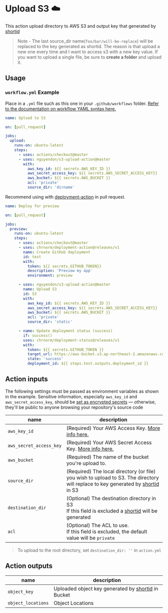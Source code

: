 # Upload S3 ☁️

This action upload directory to AWS S3 and output key that generated by [shortid](https://github.com/dylang/shortid)

> Note - The last source_dir name(`foo/bar/will-be-replace`)  will be replaced to the key generated as shortid.
          The reason is that upload a new one every time and I want to access s3 with a new key value. If you want to upload a single file, be sure to **create a folder** and upload it.

## Usage

### `workflow.yml` Example

Place in a `.yml` file such as this one in your `.github/workflows` folder. [Refer to the documentation on workflow YAML syntax here.](https://help.github.com/en/articles/workflow-syntax-for-github-actions)

```yaml
name: Upload to S3

on: [pull_request]

jobs:
  upload:
    runs-on: ubuntu-latest
    steps:
      - uses: actions/checkout@master
      - uses: nguyendon/s3-upload-action@master
        with:
          aws_key_id: ${{ secrets.AWS_KEY_ID }}
          aws_secret_access_key: ${{ secrets.AWS_SECRET_ACCESS_KEY}}
          aws_bucket: ${{ secrets.AWS_BUCKET }}
          acl: 'private'
          source_dir: 'dirname'
```

Recommend using with [deployment-action](https://github.com/marketplace/actions/deployment-action) in pull request.

```yaml
name: Deploy for preview

on: [pull_request]

jobs:
  preview:
    runs-on: ubuntu-latest
    steps:
      - uses: actions/checkout@master
      - uses: chrnorm/deployment-action@releases/v1
        name: Create GitHub deployment
        id: test
        with:
          token: ${{ secrets.GITHUB_TOKEN}}
          description: 'Preview my app'
          environment: preview

      - uses: nguyendon/s3-upload-action@master
        name: Upload S3
        id: S3
        with:
          aws_key_id: ${{ secrets.AWS_KEY_ID }}
          aws_secret_access_key: ${{ secrets.AWS_SECRET_ACCESS_KEY}}
          aws_bucket: ${{ secrets.AWS_BUCKET }}
          acl: 'private'
          source_dir: 'static'

      - name: Update deployment status (success)
        if: success()
        uses: chrnorm/deployment-status@releases/v1
        with:
          token: ${{ secrets.GITHUB_TOKEN }}
          target_url: https://aws-bucket.s3.ap-northeast-2.amazonaws.com/${{steps.S3.outputs.object_key}}/index.html
          state: 'success'
          deployment_id: ${{ steps.test.outputs.deployment_id }}
```

## Action inputs

The following settings must be passed as environment variables as shown in the example. Sensitive information, especially `aws_key_id` and `aws_secret_access_key`, should be [set as encrypted secrets](https://help.github.com/en/articles/virtual-environments-for-github-actions#creating-and-using-secrets-encrypted-variables) — otherwise, they'll be public to anyone browsing your repository's source code

| name                    | description                                                  |
| ----------------------- | ------------------------------------------------------------ |
| `aws_key_id`            | (Required) Your AWS Access Key. [More info here.](https://docs.aws.amazon.com/general/latest/gr/managing-aws-access-keys.html) |
| `aws_secret_access_key` | (Required) Your AWS Secret Access Key. [More info here.](https://docs.aws.amazon.com/general/latest/gr/managing-aws-access-keys.html) |
| `aws_bucket`            | (Required) The name of the bucket you're upload to.          |
| `source_dir`            | (Required) The local directory (or file) you wish to upload to S3. The directory will replace to key generated by [shortid](https://github.com/dylang/shortid) in S3 |
| `destination_dir`       | (Optional) The destination directory in S3<br />If this field is excluded a [shortid](https://github.com/dylang/shortid) will be generated |
| `acl`                   | (Optional) The ACL to use.<br />If this field is excluded, the default value will be `private` |

> To upload to the root directory, set `destination_dir: ''` in `action.yml`

## Action outputs

| name               | description                                                                             |
| ------------------ | --------------------------------------------------------------------------------------- |
| `object_key`       | Uploaded object key generated by [shortid](https://github.com/dylang/shortid) in Bucket |
| `object_locations` | Object Locations                                                                        |

